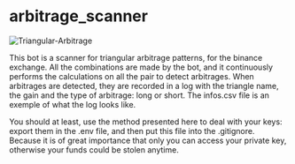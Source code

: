 # arbitrage_scanner

![Triangular-Arbitrage](https://user-images.githubusercontent.com/69433462/127597332-e5643ea7-276e-49ac-8b94-b7d8fea920b5.png)

This bot is a scanner for triangular arbitrage patterns, for the binance exchange.
All the combinations are made by the bot, and it continuously performs the calculations on all the pair to detect arbitrages.
When arbitrages are detected, they are recorded in a log with the triangle name, the gain and the type of arbitrage: long or short.
The infos.csv file is an exemple of what the log looks like.

You should at least, use the method presented here to deal with your keys: export them in the .env file, and then put this file into the .gitignore. Because it is of great importance that only you can access your private key, otherwise your funds could be stolen anytime.
